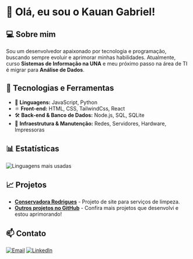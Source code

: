 # 👋 Olá, eu sou o Kauan Gabriel!

## 💻 Sobre mim
Sou um desenvolvedor apaixonado por tecnologia e programação, buscando sempre evoluir e aprimorar minhas habilidades. Atualmente, curso **Sistemas de Informação na UNA** e meu próximo passo na área de TI é migrar para **Análise de Dados**.

## 🚀 Tecnologias e Ferramentas
- 🔹 **Linguagens:** JavaScript, Python
- ⚛️ **Front-end:** HTML, CSS, TailwindCss, React
- 🛠 **Back-end & Banco de Dados:** Node.js, SQL, SQLite
- 🔧 **Infraestrutura & Manutenção:** Redes, Servidores, Hardware, Impressoras

## 📊 Estatísticas
![Linguagens mais usadas](https://github-readme-stats.vercel.app/api/top-langs/?username=KauanBotz&layout=compact&langs_count=4&theme=dark)

## 📈 Projetos
- **[Conservadora Rodrigues](https://github.com/KauanBotz/conservadora-rodrigues-website)** - Projeto de site para serviços de limpeza.
- **[Outros projetos no GitHub](https://github.com/KauanBotz?tab=repositories)** - Confira mais projetos que desenvolvi e estou aprimorando!

## 📫 Contato
[![Email](https://img.shields.io/badge/Email-D14836?style=for-the-badge&logo=gmail&logoColor=white)](mailto:kauanclient@gmail.com)
[![LinkedIn](https://img.shields.io/badge/LinkedIn-0077B5?style=for-the-badge&logo=linkedin&logoColor=white)](https://linkedin.com/in/kauanvaaz)
